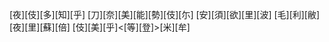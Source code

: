 [夜][伎][多][知][乎] [刀][奈][美][能][勢][伎][尓] [安][須][欲][里][波] [毛][利][敝][夜][里][蘇][倍] [伎][美][乎]<[等][登]>[米][牟]
